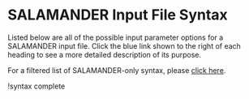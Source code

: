 # SALAMANDER Input File Syntax

Listed below are all of the possible input parameter options for a SALAMANDER input
file. Click the blue link shown to the right of each heading to see a more detailed
description of its purpose.

For a filtered list of SALAMANDER-only syntax, please [click here](syntax/salamander_only.md).

!syntax complete
